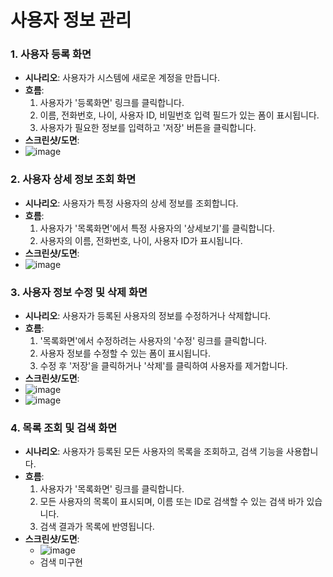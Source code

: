 # 사용자 정보 관리

### 1. 사용자 등록 화면

- **시나리오**: 사용자가 시스템에 새로운 계정을 만듭니다.
- **흐름**:
    1. 사용자가 '등록화면' 링크를 클릭합니다.
    2. 이름, 전화번호, 나이, 사용자 ID, 비밀번호 입력 필드가 있는 폼이 표시됩니다.
    3. 사용자가 필요한 정보를 입력하고 '저장' 버튼을 클릭합니다.
- **스크린샷/도면**:
- ![image](https://github.com/jinhyoje/shop_app/assets/84319636/37187823-aaa7-4784-b7a8-4cd643b4c84f)


### 2. 사용자 상세 정보 조회 화면

- **시나리오**: 사용자가 특정 사용자의 상세 정보를 조회합니다.
- **흐름**:
    1. 사용자가 '목록화면'에서 특정 사용자의 '상세보기'를 클릭합니다.
    2. 사용자의 이름, 전화번호, 나이, 사용자 ID가 표시됩니다.
- **스크린샷/도면**:
- ![image](https://github.com/jinhyoje/shop_app/assets/84319636/35ba72ec-13de-4afa-84e9-e09e02acd9ba)



### 3. 사용자 정보 수정 및 삭제 화면

- **시나리오**: 사용자가 등록된 사용자의 정보를 수정하거나 삭제합니다.
- **흐름**:
    1. '목록화면'에서 수정하려는 사용자의 '수정' 링크를 클릭합니다.
    2. 사용자 정보를 수정할 수 있는 폼이 표시됩니다.
    3. 수정 후 '저장'을 클릭하거나 '삭제'를 클릭하여 사용자를 제거합니다.
- **스크린샷/도면**:
- ![image](https://github.com/jinhyoje/shop_app/assets/84319636/35ba72ec-13de-4afa-84e9-e09e02acd9ba)
- ![image](https://github.com/jinhyoje/shop_app/assets/84319636/bb086e7b-5dec-4746-84ee-d9f77a6fdc52)


### 4. 목록 조회 및 검색 화면

- **시나리오**: 사용자가 등록된 모든 사용자의 목록을 조회하고, 검색 기능을 사용합니다.
- **흐름**:
    1. 사용자가 '목록화면' 링크를 클릭합니다.
    2. 모든 사용자의 목록이 표시되며, 이름 또는 ID로 검색할 수 있는 검색 바가 있습니다.
    3. 검색 결과가 목록에 반영됩니다.
- **스크린샷/도면**:
  - ![image](https://github.com/jinhyoje/shop_app/assets/84319636/a6eecb82-6fb9-4e7a-bf54-05a6773e500e)
  - 검색 미구현
